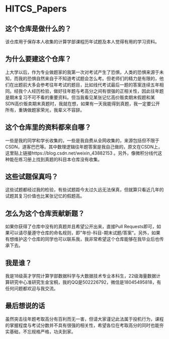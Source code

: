 # HITCS_Papers
## 这个仓库是做什么的？
该仓库用于保存本人收集的计算学部课程历年试题及本人觉得有用的学习资料。
## 为什么要建这个仓库？
上大学以后，作为专业做题家的我第一次对考试产生了恐惧，人类的恐惧来源于未知，而我的恐惧自然来自于不知道考试题会怎么考。但老师们的精力是有限的，他们在出题前大多会参考往年考试的题目，比如线代考试最后一题的答案连续五年相同。经我个人经历检验，做好往年题与考高分之间有很强的正相关性，因此往年题是期末复习不可不看的重要资料。但当我看见某张记忆高价贩卖期末假题和某SDN高价贩卖期末真题时，我就在想，如果有一天我能得到真题，我一定要公开所有，重铸做题家荣光，我辈义不容辞。
## 这个仓库里的资料都来自哪？
一些是我的同学和学长收集的，一些是我自费从全网收集的，来源包括但不限于CSDN，道客巴巴等。其中数理逻辑往年题答案是我自己做的，原文在CSDN上，这里贴上链接https://blog.csdn.net/weixin_43882153 。另外，像微积分线代这种能在练习册上找到真题的科目本仓库没有收集。
## 这些试题保真吗？
这些试题都经过我的检验，有些试题距今太过久远无法保真，但就算只看近几年的试题其复习价值也比某张记忆的假题高。
## 怎么为这个仓库贡献新题？
如果你获得了仓库中没有的真题并且希望公开出来，直接Pull Requests即可，如果可以请尽量遵守仓库的命名规则，即"年份-科目-期末试题/答案"。另外，如果有想维护这个仓库的同学也可以联系我，我非常希望这个仓库能够在我毕业后也传承下去。
## 我是谁？
我是18级英才学院计算学部数据科学与大数据技术专业本科生，22级海量数据计算研究中心准研究生金宝桐，我的QQ是502226792，微信是18045495818，有任何问题都欢迎与我交流。
## 最后想说的话
虽然突击往年题考取高分有百利而无一害，但请大家谨记此法属于投机行为，课程的掌握程度与考试分数并不具有很强的相关性，希望各位在考取高分的同时也能夯实基础，不忘规格严格，功夫到家。
